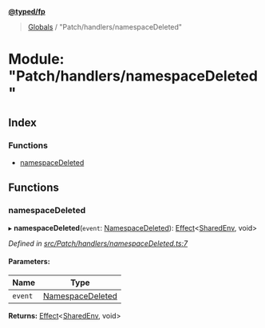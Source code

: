 **[@typed/fp](../README.md)**

> [Globals](../globals.md) / "Patch/handlers/namespaceDeleted"

# Module: "Patch/handlers/namespaceDeleted"

## Index

### Functions

* [namespaceDeleted](_patch_handlers_namespacedeleted_.md#namespacedeleted)

## Functions

### namespaceDeleted

▸ **namespaceDeleted**(`event`: [NamespaceDeleted](_shared_core_events_namespaceevent_.namespacedeleted.md)): [Effect](_effect_effect_.effect.md)\<[SharedEnv](../interfaces/_shared_core_services_sharedenv_.sharedenv.md), void>

*Defined in [src/Patch/handlers/namespaceDeleted.ts:7](https://github.com/TylorS/typed-fp/blob/ac98ca1/src/Patch/handlers/namespaceDeleted.ts#L7)*

#### Parameters:

Name | Type |
------ | ------ |
`event` | [NamespaceDeleted](_shared_core_events_namespaceevent_.namespacedeleted.md) |

**Returns:** [Effect](_effect_effect_.effect.md)\<[SharedEnv](../interfaces/_shared_core_services_sharedenv_.sharedenv.md), void>
